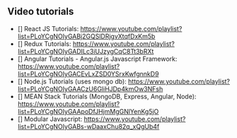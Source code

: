 ## Video tutorials
* [] React JS Tutorials: https://www.youtube.com/playlist?list=PLoYCgNOIyGABj2GQSlDRjgvXtqfDxKm5b
* [] Redux Tutorials: https://www.youtube.com/playlist?list=PLoYCgNOIyGADILc3iUJzygCqC8Tt3bRXt
* [] Angular Tutorials - Angular.js Javascript Framework: https://www.youtube.com/playlist?list=PLoYCgNOIyGACEvLxZSD0YSrxKwfgnnkD9
* [] Node.js Tutorials (uses mongo db): https://www.youtube.com/playlist?list=PLoYCgNOIyGAACzU6GliHJDp4kmOw3NFsh
* [] MEAN Stack Tutorials (MongoDB, Express, Angular, Node): https://www.youtube.com/playlist?list=PLoYCgNOIyGAApoDfJHjmMgGNlYenKg5jO
* [] Modular Javascript: https://www.youtube.com/playlist?list=PLoYCgNOIyGABs-wDaaxChu82q_xQgUb4f
